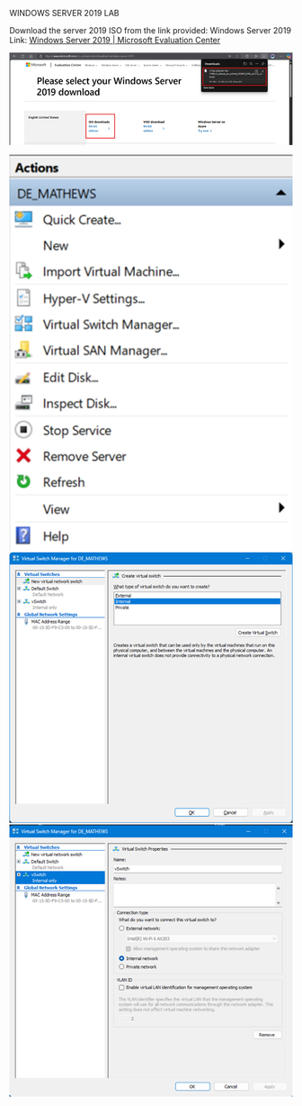 WINDOWS SERVER 2019 LAB

Download the server 2019 ISO from the link provided: 
Windows Server 2019 Link: 
[Windows Server 2019 | Microsoft Evaluation Center](https://www.microsoft.com/en-us/evalcenter/download-windows-server-2019)

![ISO Download page](image.png)
 
 ![Action-VirtualSwitch](image-1.png)           
 ![VirtualSwitch-Manager](image-2.png)
 ![VirtualSwitch-Manager1](image-3.png)


     
 
 
           
 


  

 




	
     














  

 




	
     













